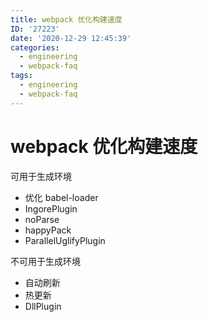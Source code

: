 ```yaml
---
title: webpack 优化构建速度
ID: '27223'
date: '2020-12-29 12:45:39'
categories:
  - engineering
  - webpack-faq
tags:
  - engineering
  - webpack-faq
---
```


# webpack 优化构建速度

可用于生成环境

- 优化 babel-loader
- IngorePlugin
- noParse
- happyPack
- ParallelUglifyPlugin

不可用于生成环境

- 自动刷新
- 热更新
- DllPlugin
 
 
 
 
 
 
 
 
 
 
 
 
 
 
 
 
 
 
 
 
 

